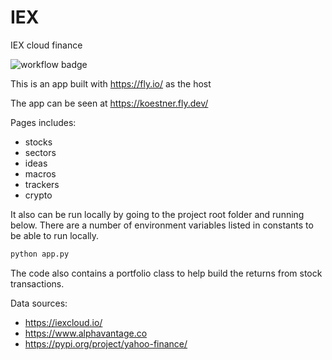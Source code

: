 # IEX
IEX cloud finance

![workflow badge](https://github.com/jkoestner/iex/actions/workflows/main.yml/badge.svg)

This is an app built with https://fly.io/ as the host

The app can be seen at https://koestner.fly.dev/

Pages includes:
- stocks
- sectors
- ideas
- macros
- trackers
- crypto

It also can be run locally by going to the project root folder and running below.
There are a number of environment variables listed in constants to be able to run locally. 

```python
python app.py
```

The code also contains a portfolio class to help build the returns from stock transactions.

Data sources:
- https://iexcloud.io/
- https://www.alphavantage.co
- https://pypi.org/project/yahoo-finance/